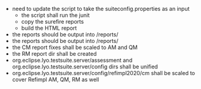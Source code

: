 - need to update the script to take the suiteconfig.properties as an input
    - the script shall run the junit
    - copy the surefire reports
    - build the HTML report
- the reports should be output into /reports/
- the reports should be output into /reports/
- the CM report fixes shall be scaled to AM and QM
- the RM report dir shall be created
- org.eclipse.lyo.testsuite.server/assessment and org.eclipse.lyo.testsuite.server/config dirs shall be unified
- org.eclipse.lyo.testsuite.server/config/refimpl2020/cm shall be scaled to cover Refimpl AM, QM, RM as well